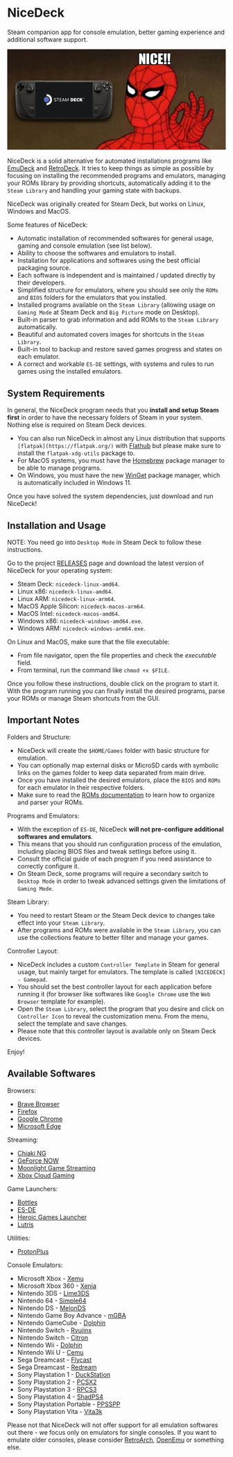 # NiceDeck

Steam companion app for console emulation, better gaming experience and additional software support.

![Nice!](./nice.jpg?raw=true)

NiceDeck is a solid alternative for automated installations programs like [EmuDeck](https://github.com/dragoonDorise/EmuDeck) and [RetroDeck](https://github.com/XargonWan/RetroDECK). It tries to keep things as simple as possible by focusing on installing the recommended programs and emulators, managing your ROMs library by providing shortcuts, automatically adding it to the ``Steam Library`` and handling your gaming state with backups. 

NiceDeck was originally created for Steam Deck, but works on Linux, Windows and MacOS.

Some features of NiceDeck:

- Automatic installation of recommended softwares for general usage, gaming and console emulation (see list below).
- Ability to choose the softwares and emulators to install.
- Installation for applications and softwares using the best official packaging source.
- Each software is independent and is maintained / updated directly by their developers.
- Simplified structure for emulators, where you should see only the ``ROMs`` and ``BIOS`` folders for the emulators that you installed.
- Installed programs available on the ``Steam Library`` (allowing usage on ``Gaming Mode`` at Steam Deck and ``Big Picture`` mode on Desktop).
- Built-in parser to grab information and add ROMs to the ``Steam Library`` automatically.
- Beautiful and automated covers images for shortcuts in the ``Steam Library``.
- Built-in tool to backup and restore saved games progress and states on each emulator.
- A correct and workable ``ES-DE`` settings, with systems and rules to run games using the installed emulators.

## System Requirements

In general, the NiceDeck program needs that you **install and setup Steam first** in order to have the necessary folders of Steam in your system. Nothing else is required on Steam Deck devices.

- You can also run NiceDeck in almost any Linux distribution that supports ``[flatpak](https://flatpak.org/)`` with [Flathub](https://flathub.org) but please make sure to install the ``flatpak-xdg-utils`` package to. 
- For MacOS systems, you must have the [Homebrew](https://brew.sh/) package manager to be able to manage programs. 
- On Windows, you must have the new [WinGet](https://github.com/microsoft/winget-cli) package manager, which is automatically included in Windows 11.

Once you have solved the system dependencies, just download and run NiceDeck!

## Installation and Usage

NOTE: You need go into ``Desktop Mode`` in Steam Deck to follow these instructions.

Go to the project [RELEASES](https://github.com/mateussouzaweb/nicedeck/releases) page and download the latest version of NiceDeck for your operating system:

- Steam Deck: ``nicedeck-linux-amd64``.
- Linux x86: ``nicedeck-linux-amd64``.
- Linux ARM: ``nicedeck-linux-arm64``.
- MacOS Apple Silicon: ``nicedeck-macos-arm64``.
- MacOS Intel: ``nicedeck-macos-amd64``.
- Windows x86: ``nicedeck-windows-amd64.exe``.
- Windows ARM: ``nicedeck-windows-arm64.exe``.

On Linux and MacOS, make sure that the file executable: 

- From file navigator, open the file properties and check the *executable* field.
- From terminal, run the command  like ``chmod +x $FILE``.

Once you follow these instructions, double click on the program to start it. With the program running you can finally install the desired programs, parse your ROMs or manage Steam shortcuts from the GUI.

## Important Notes

Folders and Structure:

- NiceDeck will create the ``$HOME/Games`` folder with basic structure for emulation.
- You can optionally map external disks or MicroSD cards with symbolic links on the games folder to keep data separated from main drive.
- Once you have installed the desired emulators, place the ``BIOS`` and ``ROMs`` for each emulator in their respective folders.
- Make sure to read the [ROMs documentation](docs/ROMs.md) to learn how to organize and parser your ROMs.

Programs and Emulators:

- With the exception of ``ES-DE``, NiceDeck **will not pre-configure additional softwares and emulators**.
- This means that you should run configuration process of the emulation, including placing BIOS files and tweak settings before using it. 
- Consult the official guide of each program if you need assistance to correctly configure it.
- On Steam Deck, some programs will require a secondary switch to ``Desktop Mode`` in order to tweak advanced settings given the limitations of ``Gaming Mode``. 

Steam Library:

- You need to restart Steam or the Steam Deck device to changes take effect into your ``Steam Library``.
- After programs and ROMs were available in the ``Steam Library``, you can use the collections feature to better filter and manage your games.

Controller Layout:

- NiceDeck includes a custom ``Controller Template`` in Steam for general usage, but mainly target for emulators. The template is called ``[NICEDECK] - Gamepad``.
- You should set the best controller layout for each application before running it (for browser like softwares like ``Google Chrome`` use the ``Web Browser`` template for example).
- Open the ``Steam Library``, select the program that you desire and click on ``Controller Icon`` to reveal the customization menu. From the menu, select the template and save changes.
- Please note that this controller layout is available only on Steam Deck devices.

Enjoy!

## Available Softwares

Browsers:

- [Brave Browser](https://brave.com)
- [Firefox](https://www.mozilla.org/en-US/firefox)
- [Google Chrome](https://www.google.com/intl/en_us/chrome)
- [Microsoft Edge](https://www.microsoft.com/en-us/edge)

Streaming:

- [Chiaki NG](https://streetpea.github.io/chiaki-ng)
- [GeForce NOW](https://www.nvidia.com/geforce-now)
- [Moonlight Game Streaming](https://moonlight-stream.org)
- [Xbox Cloud Gaming](https://www.xbox.com/cloud-gaming)

Game Launchers:

- [Bottles](https://usebottles.com)
- [ES-DE](https://es-de.org)
- [Heroic Games Launcher](https://heroicgameslauncher.com)
- [Lutris](https://lutris.net)

Utilities:

- [ProtonPlus](https://github.com/Vysp3r/ProtonPlus)

Console Emulators:

- Microsoft Xbox - [Xemu](https://xemu.app)
- Microsoft Xbox 360 - [Xenia](https://xenia.jp)
- Nintendo 3DS - [Lime3DS](https://lime3ds.github.io)
- Nintendo 64 - [Simple64](https://simple64.github.io)
- Nintendo DS - [MelonDS](https://melonds.kuribo64.net)
- Nintendo Game Boy Advance - [mGBA](https://mgba.io)
- Nintendo GameCube - [Dolphin](https://dolphin-emu.org)
- Nintendo Switch - [Ryujinx](https://github.com/Ryubing/Ryujinx)
- Nintendo Switch - [Citron](https://citron-emu.org)
- Nintendo Wii - [Dolphin](https://dolphin-emu.org)
- Nintendo Wii U - [Cemu](https://cemu.info)
- Sega Dreamcast - [Flycast](https://github.com/flyinghead/flycast)
- Sega Dreamcast - [Redream](https://redream.io)
- Sony Playstation 1 - [DuckStation](https://www.duckstation.org)
- Sony Playstation 2 - [PCSX2](https://pcsx2.net)
- Sony Playstation 3 - [RPCS3](https://rpcs3.net)
- Sony Playstation 4 - [ShadPS4](https://shadps4.net)
- Sony Playstation Portable - [PPSSPP](https://www.ppsspp.org)
- Sony Playstation Vita - [Vita3k](https://vita3k.org)

Please not that NiceDeck will not offer support for all emulation softwares out there - we focus only on emulators for single consoles. If you want to emulate older consoles, please consider [RetroArch](https://www.retroarch.com), [OpenEmu](https://openemu.org/) or something else.
